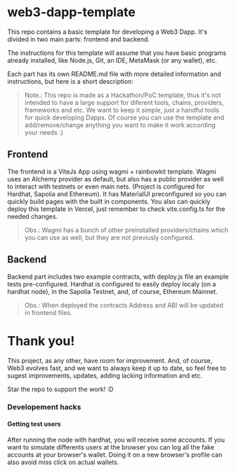 # web3-dapp-template

This repo contains a basic template for developing a Web3 Dapp. It's divided in two main parts: frontend and backend.

The instructions for this template will assume that you have basic programs already installed, like Node.js, Git, an IDE, MetaMask (or any wallet), etc.

Each part has its own README.md file with more detailed information and instructions, but here is a short description:

> Note.: This repo is made as a Hackathon/PoC template, thus it's not intended to have a large support for diferent tools, chains, providers, frameworks and etc. We want to keep it simple, just a handful tools for quick developing Dapps. Of course you can use the template and add/remove/change anything you want to make it work according your needs :)

## Frontend

The frontend is a ViteJs App using wagmi + rainbowkit template. Wagmi uses an Alchemy provider as default, but also has a public provider as well to interact with testnets or even main nets. (Project is configured for Hardhat, Sapolia and Ethereum).
It has MaterialUI preconfigured so you can quickly build pages with the built in components.
You also can quickly deploy this template in Vercel, just remember to check vite.config.ts for the needed changes.

> Obs.: Wagmi has a bunch of other preinstalled providers/chains which you can use as well, but they are not previusly configured.

## Backend

Backend part includes two example contracts, with deploy.js file an example tests pre-configured.
Hardhat is configured to easily deploy localy (on a hardhat node), in the Sapolia Testnet, and, of course, Ethereum Mainnet.

> Obs.: When deployed the contracts Address and ABI will be updated in frontend files.

# Thank you!

This project, as any other, have room for improvement. And, of course, Web3 evolves fast, and we want to always keep it up to date, so feel free to sugest improvements, updates, adding lacking information and etc.

Star the repo to support the work! :D

### Developement hacks

#### Getting test users
After running the node with hardhat, you will receive some accounts. If you want to simulate differents users at the browser you can log all the fake accounts at your browser's wallet. Doing it on a new browser's profile can also avoid miss click on actual wallets.

